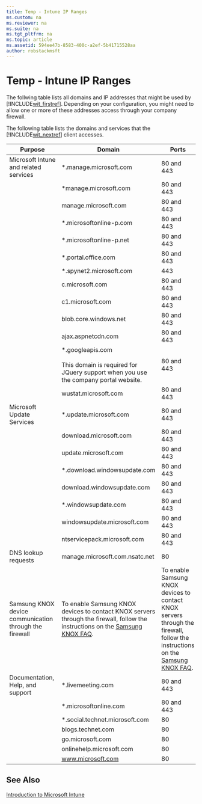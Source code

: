 ```yaml
---
title: Temp - Intune IP Ranges
ms.custom: na
ms.reviewer: na
ms.suite: na
ms.tgt_pltfrm: na
ms.topic: article
ms.assetid: 594ee47b-8583-400c-a2ef-5b41715528aa
author: robstackmsft
---
```

# Temp - Intune IP Ranges

The follwing table lists all domains and IP addresses that might be used by [!INCLUDE[wit_firstref](/Token/wit_firstref.xml)]. Depending on your configuration, you might need to allow one or more of these addresses access through your company firewall.

The following table lists the domains and services that the [!INCLUDE[wit_nextref](../Token/wit_nextref_md.md)] client accesses.

|**Purpose**|**Domain**|**Ports**|**IP addresses**|
|-|-|-|-|
|Microsoft Intune and related services|&#42;.manage.microsoft.com|80 and 443|
||&#42;manage.microsoft.com|80 and 443|
||manage.microsoft.com|80 and 443|134.170.168.254<br>134.170.51.126
||&#42;.microsoftonline-p.com|80 and 443|
||&#42;.microsoftonline-p.net|80 and 443|
||&#42;.portal.office.com|80 and 443|
||&#42;.spynet2.microsoft.com|443|
||c.microsoft.com|80 and 443|
||c1.microsoft.com|80 and 443|
||blob.core.windows.net|80 and 443|
||ajax.aspnetcdn.com|80 and 443|
||&#42;.googleapis.com<br /><br />This domain is required for JQuery support when you use the company portal website.|80 and 443|
||wustat.microsoft.com|80 and 443|
|Microsoft Update Services|&#42;.update.microsoft.com|80 and 443|
||download.microsoft.com|80 and 443|
||update.microsoft.com|80 and 443|
||&#42;.download.windowsupdate.com|80 and 443|
||download.windowsupdate.com|80 and 443|
||&#42;.windowsupdate.com|80 and 443|
||windowsupdate.microsoft.com|80 and 443|
||ntservicepack.microsoft.com|80 and 443|
|DNS lookup requests|manage.microsoft.com.nsatc.net|80|
|Samsung KNOX device communication through the firewall|To enable Samsung KNOX devices to contact KNOX servers through the firewall, follow the instructions on the [Samsung KNOX FAQ](https://www.samsungknox.com/en/faq/our-corporate-devices-are-behind-firewall-how-do-i-enable-knox-devices-contact-samsung-servers).|To enable Samsung KNOX devices to contact KNOX servers through the firewall, follow the instructions on the [Samsung KNOX FAQ](https://www.samsungknox.com/en/faq/our-corporate-devices-are-behind-firewall-how-do-i-enable-knox-devices-contact-samsung-servers).|
|Documentation, Help, and support|&#42;.livemeeting.com|80 and 443|
||&#42;.microsoftonline.com|80 and 443|
||&#42;.social.technet.microsoft.com|80|
||blogs.technet.com|80|
||go.microsoft.com|80|
||onlinehelp.microsoft.com|80|
||www.microsoft.com|80|







## See Also
[Introduction to Microsoft Intune](../Topic/Introduction-to-Microsoft-Intune.md)

